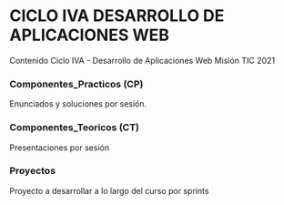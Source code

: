 # CICLO IVA DESARROLLO DE APLICACIONES WEB

Contenido Ciclo IVA - Desarrollo de Aplicaciones Web 
Misión TIC 2021

### Componentes_Practicos (CP)
Enunciados y soluciones por sesión.

### Componentes_Teoricos (CT)
Presentaciones por sesión

### Proyectos
Proyecto a desarrollar a lo largo del curso por sprints
